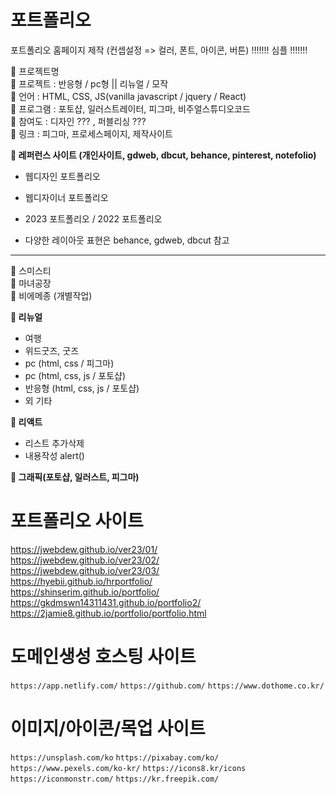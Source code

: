# 포트폴리오

포트폴리오 홈페이지 제작
(컨셉설정 => 컬러, 폰트, 아이콘, 버튼)
!!!!!!! 심플 !!!!!!!

🔔 프로젝트명 <br />
🔔 프로젝트 : 반응형 / pc형 || 리뉴얼 / 모작 <br />
🔔 언어 : HTML, CSS, JS(vanilla javascript / jquery / React) <br />
🔔 프로그램 : 포토샵, 일러스트레이터, 피그마, 비주얼스튜디오코드 <br />
🔔 참여도 : 디자인 ??? , 퍼블리싱 ???  <br />
🔔 링크 : 피그마, 프로세스페이지, 제작사이트 <br />

📢<strong> 레퍼런스 사이트 (개인사이트, gdweb, dbcut, behance, pinterest, notefolio) </strong>
- 웹디자인 포트폴리오
- 웹디자이너 포트폴리오 
- 2023 포트폴리오 / 2022 포트폴리오

- 다양한 레이아웃 표현은 behance, gdweb,  dbcut 참고
-----------------------------------------------------------------------------
📢 스미스티<br />
📢 마녀공장<br />
📢 비에메종 (개별작업)

📢<strong> 리뉴얼 </strong>
- 여행
- 위드굿즈, 굿즈 
- pc (html, css / 피그마)
- pc (html, css, js / 포토샵)
- 반응형 (html, css, js / 포토샵)
- 외 기타

📢<strong> 리액트 </strong> 
- 리스트 추가삭제
- 내용작성 alert()

📢<strong> 그래픽(포토샵, 일러스트, 피그마) </strong> 

# 포트폴리오 사이트 

https://jwebdew.github.io/ver23/01/ <br />
https://jwebdew.github.io/ver23/02/ <br />
https://jwebdew.github.io/ver23/03/ <br />
https://hyebii.github.io/hrportfolio/ <br />
https://shinserim.github.io/portfolio/ <br />
https://gkdmswn14311431.github.io/portfolio2/ <br />
https://2jamie8.github.io/portfolio/portfolio.html

# 도메인생성 호스팅 사이트
`https://app.netlify.com/`
`https://github.com/`
`https://www.dothome.co.kr/`

# 이미지/아이콘/목업 사이트
`https://unsplash.com/ko`
`https://pixabay.com/ko/`
`https://www.pexels.com/ko-kr/`
`https://icons8.kr/icons`
`https://iconmonstr.com/`
`https://kr.freepik.com/`






